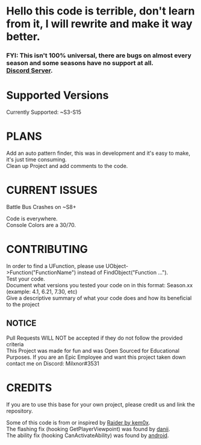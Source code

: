 # Hello this code is terrible, don't learn from it, I will rewrite and make it way better.
### FYI: This isn't 100% universal, there are bugs on almost every season and some seasons have no support at all.<br> <a href="https://discord.gg/reboot">Discord Server</a>.

# Supported Versions
Currently Supported: ~S3-S15<br>


# PLANS

Add an auto pattern finder, this was in development and it's easy to make, it's just time consuming.<br>
Clean up Project and add comments to the code.<br>

# CURRENT ISSUES

Battle Bus Crashes on ~S8+<br>

Code is everywhere.<br>
Console Colors are a 30/70.<br>

# CONTRIBUTING

In order to find a UFunction, please use UObject->Function("FunctionName") instead of FindObject("Function ...").<br>
Test your code.<br>
Document what versions you tested your code on in this format: Season.xx (example: 4.1, 6.21, 7.30, etc)<br>
Give a descriptive summary of what your code does and how its beneficial to the project<br>

## NOTICE
Pull Requests WILL NOT be accepted if they do not follow the provided criteria
<br>
This Project was made for fun and was Open Sourced for Educational Purposes. If you are an Epic Employee and want this project taken down contact me on Discord: Milxnor#3531
# CREDITS

If you are to use this base for your own project, please credit us and link the repository.<br>

Some of this code is from or inspired by <a href="https://github.com/kem0x/raider3.5">Raider by kem0x</a>.
<br>
The flashing fix (hooking GetPlayerViewpoint) was found by  <a href="https://github.com/biggest-d">danii</a>.
<br>
The ability fix (hooking CanActivateAbility) was found by  <a href="https://github.com/android1337">android</a>.

